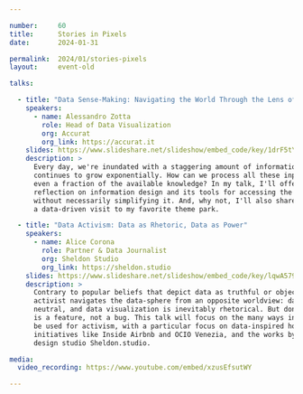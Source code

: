 ```yaml
---

number:     60
title:      Stories in Pixels
date:       2024-01-31

permalink:  2024/01/stories-pixels
layout:     event-old

talks:

  - title: "Data Sense-Making: Navigating the World Through the Lens of Information Design"
    speakers:
      - name: Alessandro Zotta
        role: Head of Data Visualization
        org: Accurat
        org_link: https://accurat.it
    slides: https://www.slideshare.net/slideshow/embed_code/key/1drF5tYedEdnvR
    description: >
      Every day, we're inundated with a staggering amount of information that
      continues to grow exponentially. How can we process all these inputs and grasp
      even a fraction of the available knowledge? In my talk, I'll offer a personal
      reflection on information design and its tools for accessing the world's complexity
      without necessarily simplifying it. And, why not, I'll also share how I planned
      a data-driven visit to my favorite theme park.

  - title: "Data Activism: Data as Rhetoric, Data as Power"
    speakers:
      - name: Alice Corona
        role: Partner & Data Journalist
        org: Sheldon Studio
        org_link: https://sheldon.studio
    slides: https://www.slideshare.net/slideshow/embed_code/key/lqwA579M8hfqmv
    description: >
      Contrary to popular beliefs that depict data as truthful or objective, a data
      activist navigates the data-sphere from an opposite worldview: data is never
      neutral, and data visualization is inevitably rhetorical. But don’t worry: this
      is a feature, not a bug. This talk will focus on the many ways in which data can
      be used for activism, with a particular focus on data-inspired housing rights
      initiatives like Inside Airbnb and OCIO Venezia, and the works by the information
      design studio Sheldon.studio.

media:
  video_recording: https://www.youtube.com/embed/xzusEfsutWY

---
```

